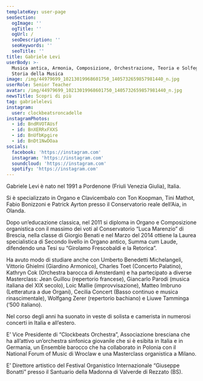 ```yaml
---
templateKey: user-page
seoSection:
  ogImage: ''
  ogTitle: ''
  ogUrl: /
  seoDescription: ''
  seoKeywords: ''
  seoTitle: ''
title: Gabriele Levi
userBody: >-
  Musica antica, Armonia, Composizione, Orchestrazione, Teoria e Solfeggio,
  Storia della Musica
image: /img/44979699_10213019968601750_1405732659857981440_n.jpg
userRole: Senior Teacher
avatar: /img/44979699_10213019968601750_1405732659857981440_n.jpg
newsTitle: Scopri di più
tag: gabrielelevi
instagram:
  user: clockbeatsroncadelle
instagramPhotos:
  - id: BndRVOTAUsf
  - id: BnXERRxFXXS
  - id: BnUfbKpgire
  - id: BnDt1NwDOaa
socials:
  facebook: 'https://instagram.com'
  instagram: 'https://instagram.com'
  soundcloud: 'https://instagram.com'
  spotify: 'https://instagram.com'
---
```

Gabriele Levi è nato nel 1991 a Pordenone (Friuli Venezia Giulia), Italia.

Si è specializzato in Organo e Clavicembalo con Ton Koopman, Tini Mathot, Fabio Bonizzoni e Patrick Ayrton presso il Conservatorio reale dell’Aia, in Olanda.

Dopo un’educazione classica, nel 2011 si diploma in Organo e Composizione organistica con il massimo dei voti al Conservatorio “Luca Marenzio” di Brescia, nella classe di Giorgio Benati e nel Marzo del 2014 ottiene la Laurea specialistica di Secondo livello in Organo antico,  Summa cum Laude, difendendo una Tesi su “Girolamo Frescobaldi e la Retorica”.

Ha avuto modo di studiare anche con Umberto Benedetti Michelangeli, Vittorio Ghielmi (Giardino Armonico), Charles Toet (Concerto Palatino), Kathryn Cok (Orchestra barocca di Amsterdam) e ha partecipato a diverse Masterclass: Jean Guillou (repertorio francese), Giancarlo Parodi (musica italiana del XIX secolo), Loic Mallie (improvvisazione), Matteo Imbruno (Letteratura a due Organi), Cecilia Concert (Basso continuo e musica rinascimentale), Wolfgang Zerer (repertorio bachiano) e Liuwe Tamminga (‘500 italiano).

Nel corso degli anni ha suonato in veste di solista e camerista in numerosi concerti in Italia e all’estero.

E’ Vice Presidente di “Clockbeats Orchestra”, Associazione  bresciana che ha all’attivo un’orchestra sinfonica giovanile che si è esibita in Italia e in Germania, un Ensemble barocco che ha collaborato in Polonia con il National Forum of Music di Wroclaw e una Masterclass organistica a Milano.

E’ Direttore artistico del Festival Organistico Internazionale “Giuseppe Bonatti” presso il Santuario della Madonna di Valverde di Rezzato (BS).
